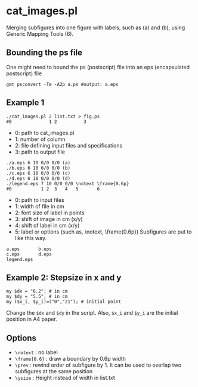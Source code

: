 # cat_images.pl
Merging subfigures into one figure with labels, such as (a) and (b), using Generic Mapping Tools (6).

## Bounding the ps file
One might need to bound the ps (postscript) file into an eps (encapsulated postscript) file
```
gmt psconvert -Te -A2p a.ps #output: a.eps
```

## Example 1
```
./cat_images.pl 2 list.txt > fig.ps
#0              1 2          3
```
* 0: path to cat_images.pl
* 1: number of column
* 2: file defining input files and specifications
* 3: path to output file
```
./a.eps 6 10 0/0 0/0 (a)
./b.eps 6 10 0/0 0/0 (b)
./c.eps 6 10 0/0 0/0 (c)
./d.eps 6 10 0/0 0/0 (d)
./legend.eps 7 10 0/0 0/0 \notext \frame{0.6p}
#0           1 2  3   4   5       6
```
* 0: path to input files
* 1: width of file in cm
* 2: font size of label in points
* 3: shift of image in cm (x/y)
* 4: shift of label in cm (x/y)
* 5: label or options (such as, \notext, \frame{0.6p})
Subfigures are put to like this way.
```
a.eps       b.eps
c.eps       d.eps
legend.eps
```

## Example 2: Stepsize in x and y
```
my $dx = "6.2"; # in cm 
my $dy = "5.5"; # in cm
my ($x_i, $y_i)=("0","21"); # initial point
```
Change the `$dx` and `$dy` in the script. Also, `$x_i` and `$y_i` are the initial position in A4 paper.

## Options
* `\notext` : no label
* `\frame{0.6}` : draw a boundary by 0.6p width
* `\prev` : rewind order of subfigure by 1. It can be used to overlap two subfigures at the same position
* `\ysize` : Height instead of width in list.txt
